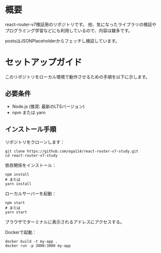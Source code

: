 # 概要
react-router-v7検証用のリポジトリです。
他、気になったライブラリの検証やプログラミング学習などにも利用しているので、内容は雑多です。

postsはJSONPlaceholderからフェッチし検証しています。

# セットアップガイド
このリポジトリをローカル環境で動作させるための手順を以下に示します。

## 必要条件
- Node.js (推奨: 最新のLTSバージョン)
- npm または yarn


## インストール手順
リポジトリをクローンします：
~~~
git clone https://github.com/oga114/react-router-v7-study.git
cd react-router-v7-study
~~~
依存関係をインストール：
~~~
npm install
# または
yarn install
~~~
ローカルサーバーを起動：
~~~
npm start
# または
yarn start
~~~
ブラウザでターミナルに表示されるアドレスにアクセスする。

Dockerで起動：
~~~
docker build -t my-app .
docker run -p 3000:3000 my-app
~~~
